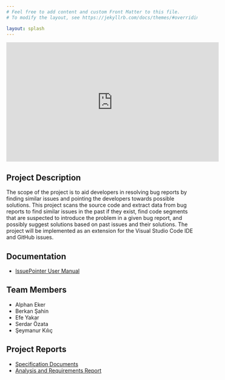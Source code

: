 ```yaml
---
# Feel free to add content and custom Front Matter to this file.
# To modify the layout, see https://jekyllrb.com/docs/themes/#overriding-theme-defaults

layout: splash
---
```

<!-- # IssuePointer -->
<center>
<iframe width="560" height="315" src="https://www.youtube-nocookie.com/embed/yxJYfusxtaI?si=Bka9mJ1H1HJlrzq9" title="YouTube video player" frameborder="0" allow="accelerometer; autoplay; clipboard-write; encrypted-media; gyroscope; picture-in-picture; web-share" referrerpolicy="strict-origin-when-cross-origin" allowfullscreen></iframe>
</center>

## Project Description

The scope of the project is to aid developers in resolving bug reports by finding similar issues and pointing the developers towards possible solutions. This project scans the source code and extract data from bug reports to find similar issues in the past if they exist, find code segments that are suspected to introduce the problem in a given bug report, and possibly suggest solutions based on past issues and their solutions. The project will be implemented as an extension for the Visual Studio Code IDE and GitHub issues.

## Documentation
* [IssuePointer User Manual](https://wiki.issuepointer.com/en/manual)

## Team Members
* Alphan Eker
* Berkan Şahin
* Efe Yakar
* Serdar Özata
* Şeymanur Kılıç

## Project Reports
* [Specification Documents](./docs/reports/specification.pdf)
* [Analysis and Requirements Report](./docs/reports/requirements.pdf)

